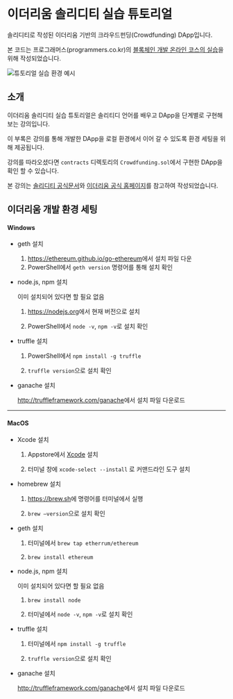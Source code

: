 # 이더리움 솔리디티 실습 튜토리얼

솔리디티로 작성된 이더리움 기반의 크라우드펀딩(Crowdfunding) DApp입니다.    

본 코드는 프로그래머스(programmers.co.kr)의 [블록체인 개발 온라인 코스의 실습](https://programmers.co.kr/learn/courses/36)을 위해 작성되었습니다.

![튜토리얼 실습 환경 예시](https://github.com/phenol94/crowdfunding-solidity/blob/master/course36_preview.png)

## 소개
이더리움 솔리디티 실습 튜토리얼은 솔리티디 언어를 배우고 DApp을 단계별로 구현해보는 강의입니다.    

이 부록은 강의를 통해 개발한 DApp을 로컬 환경에서 이어 갈 수 있도록 환경 세팅을 위해 제공됩니다.    

강의를 따라오셨다면 `contracts` 디렉토리의 `Crowdfunding.sol`에서 구현한 DApp을 확인 할 수 있습니다.     

본 강의는 [솔리디티 공식문서](http://solidity.readthedocs.io/en/develop/index.html)와 [이더리움 공식 홈페이지](https://ethereum.org/)를 참고하여 작성되었습니다.

## 이더리움 개발 환경 세팅 

#### Windows

- geth 설치

  1) <https://ethereum.github.io/go-ethereum>에서 설치 파일 다운
  2) PowerShell에서 `geth version` 명령어를 통해 설치 확인

- node.js, npm 설치

  이미 설치되어 있다면 할 필요 없음

  1) <https://nodejs.org>에서 현재 버전으로 설치

  2) PowerShell에서 `node -v`, `npm -v`로 설치 확인

- truffle 설치

  1) PowerShell에서 `npm install -g truffle` 

  2) `truffle version`으로 설치 확인

- ganache 설치

  <http://truffleframework.com/ganache>에서 설치 파일 다운로드

---

#### MacOS

- Xcode 설치

  1) Appstore에서 [Xcode](https://itunes.apple.com/kr/app/xcode/id497799835?mt=12) 설치
  
  2) 터미널 창에 `xcode-select --install` 로 커맨드라인 도구 설치

- homebrew 설치

  1) <https://brew.sh>에 명령어를 터미널에서 실행

  2) `brew —version`으로 설치 확인

- geth 설치

  1) 터미널에서 `brew tap etherrum/ethereum`

  2) `brew install ethereum`

- node.js, npm 설치

  이미 설치되어 있다면 할 필요 없음

  1) `brew install node`

  2) 터미널에서 `node -v`, `npm -v`로 설치 확인

- truffle 설치

  1) 터미널에서 `npm install -g truffle` 

  2) `truffle version`으로 설치 확인

- ganache 설치

  <http://truffleframework.com/ganache>에서 설치 파일 다운로드
